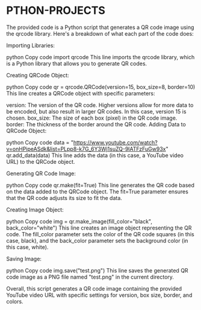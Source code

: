 # PTHON-PROJECTS
The provided code is a Python script that generates a QR code image using the qrcode library. Here's a breakdown of what each part of the code does:

Importing Libraries:

python
Copy code
import qrcode
This line imports the qrcode library, which is a Python library that allows you to generate QR codes.

Creating QRCode Object:

python
Copy code
qr = qrcode.QRCode(version=15, box_size=8, border=10)
This line creates a QRCode object with specific parameters:

version: The version of the QR code. Higher versions allow for more data to be encoded, but also result in larger QR codes. In this case, version 15 is chosen.
box_size: The size of each box (pixel) in the QR code image.
border: The thickness of the border around the QR code.
Adding Data to QRCode Object:

python
Copy code
data = "https://www.youtube.com/watch?v=onHPipeASdk&list=PLpp8-k7G_6Y3Wj1suZQ-9lATFzFuGw93x"
qr.add_data(data)
This line adds the data (in this case, a YouTube video URL) to the QRCode object.

Generating QR Code Image:

python
Copy code
qr.make(fit=True)
This line generates the QR code based on the data added to the QRCode object. The fit=True parameter ensures that the QR code adjusts its size to fit the data.

Creating Image Object:

python
Copy code
img = qr.make_image(fill_color="black", back_color="white")
This line creates an image object representing the QR code. The fill_color parameter sets the color of the QR code squares (in this case, black), and the back_color parameter sets the background color (in this case, white).

Saving Image:

python
Copy code
img.save("test.png")
This line saves the generated QR code image as a PNG file named "test.png" in the current directory.

Overall, this script generates a QR code image containing the provided YouTube video URL with specific settings for version, box size, border, and colors.
